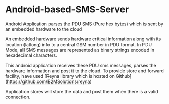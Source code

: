 # Android-based-SMS-Server

Android Application parses the PDU SMS (Pure hex bytes) which is sent by an embedded hardware to the cloud

An embedded hardware sends hardware critical information along with its location (latlong) info to a central GSM number in PDU format. In PDU Mode, all SMS messages are represented as binary strings encoded in hexadecimal characters.

This android application receives these PDU sms messages, parses the hardware information and post it to the cloud. 
To provide store and forward facility, have used [Reyna library which is hosted on Github] (https://github.com/B2MSolutions/reyna) 

Application stores will store the data and post them when there is a valid connection.
